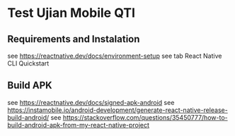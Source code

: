 # Test Ujian Mobile QTI

## Requirements and Instalation
see https://reactnative.dev/docs/environment-setup see tab React Native CLI Quickstart

## Build APK
see https://reactnative.dev/docs/signed-apk-android
see https://instamobile.io/android-development/generate-react-native-release-build-android/
see https://stackoverflow.com/questions/35450777/how-to-build-android-apk-from-my-react-native-project
